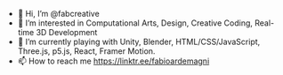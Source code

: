 - 👋 Hi, I’m @fabcreative
- 👀 I’m interested in Computational Arts, Design, Creative Coding, Real-time 3D Development
- 🌱 I’m currently playing with Unity, Blender, HTML/CSS/JavaScript, Three.js, p5.js, React, Framer Motion.
- 📫 How to reach me https://linktr.ee/fabioardemagni

<!---
fabcreative/fabcreative is a ✨ special ✨ repository because its `README.md` (this file) appears on your GitHub profile.
You can click the Preview link to take a look at your changes.
--->

